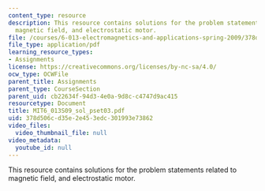 ```yaml
---
content_type: resource
description: This resource contains solutions for the problem statements related to
  magnetic field, and electrostatic motor.
file: /courses/6-013-electromagnetics-and-applications-spring-2009/378d506cd35e2e453edc301993e73862_MIT6_013S09_sol_pset03.pdf
file_type: application/pdf
learning_resource_types:
- Assignments
license: https://creativecommons.org/licenses/by-nc-sa/4.0/
ocw_type: OCWFile
parent_title: Assignments
parent_type: CourseSection
parent_uid: cb22634f-94d3-4e0a-9d8c-c4747d9ac415
resourcetype: Document
title: MIT6_013S09_sol_pset03.pdf
uid: 378d506c-d35e-2e45-3edc-301993e73862
video_files:
  video_thumbnail_file: null
video_metadata:
  youtube_id: null
---
```

This resource contains solutions for the problem statements related to magnetic field, and electrostatic motor.
